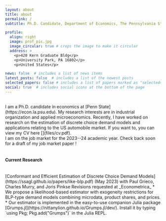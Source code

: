 ```yaml
---
layout: about
title: about
permalink: /
subtitle: Ph.D. Candidate, Department of Economics, The Pennsylvania State University

profile:
  align: right
  image: prof_pic.jpg
  image_circular: true # crops the image to make it circular
  address: >
    <p>420 Kern Graduate Bldg</p>
    <p>University Park, PA 16802</p>
    <p>United States</p>

news: false  # includes a list of news items
latest_posts: false  # includes a list of the newest posts
selected_papers: false # includes a list of papers marked as "selected={true}"
social: true  # includes social icons at the bottom of the page
---
```

<br />
I am a Ph.D. candidate in economics at [Penn State](https://econ.la.psu.edu). My research interests are in industrial organization and applied microeconomics. Recently, I have worked on research on the estimation of discrete choice demand models and applications relating to the US automobile market. If you want to, you can view my CV here [<i class="fa-regular fa-file-pdf fa-lg" style="color: #b509ac;"></i>](files/cv.pdf).

<br />
I am on the job market for the 2023--24 academic year. Check back soon for a draft of my job market paper <i class="fa-solid fa-truck-pickup" style="color: #b509ac;"></i>!
<br />
<br />
  
#### Current Research
<br />
[Conformant and Efficient Estimation of Discrete Choice Demand Models](https://ssagl.github.io/papers/like-blp.pdf) (May 2023)  
with Paul Grieco, Charles Murry, and Joris Pinkse  
Revisions requested at _Econometrica_  
* We propose a likelihood-based estimator with exogeneity restrictions
for BLP-type demand models combining microdata, product shares, and prices.  
* Our estimator is implemented in the easy-to-use companion Julia package [Grumps.jl](https://nittanylion.github.io/Grumps.jl/dev/). Install it by typing `using Pkg; Pkg.add("Grumps")` in the Julia REPL.